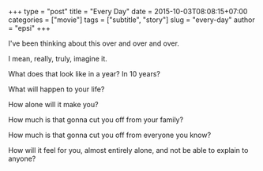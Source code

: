 +++
type       = "post"
title      = "Every Day"
date       = 2015-10-03T08:08:15+07:00
categories = ["movie"]
tags       = ["subtitle", "story"]
slug       = "every-day"
author     = "epsi"
+++


I've been thinking about this
over and over and over.
<!--more-->

I mean, really, truly,
imagine it.

What does that
look like in a year?
In 10 years?

What will happen
to your life?

How alone will it make you?

How much is that gonna cut you
off from your family?

How much is that gonna cut you
off from everyone you know?

How will it feel for you,
almost entirely alone,
and not be able to explain to anyone?
